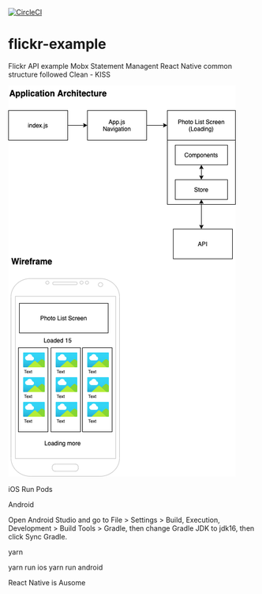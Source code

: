 [![CircleCI](https://circleci.com/gh/MarshalPaterson/flickr-example/tree/main.svg?style=svg)](https://circleci.com/gh/MarshalPaterson/flickr-example/tree/main)

# flickr-example

Flickr API example
Mobx Statement Managent
React Native common structure followed
Clean - KISS

![alt text](https://github.com/MarshalPaterson/flickr-example/blob/main/SolutionDesign/SolutionDesign.drawio.png)

iOS
Run Pods


Android

Open Android Studio and go to File > Settings > Build, Execution, Development > Build Tools > Gradle, then change Gradle JDK to jdk16, then click Sync Gradle.

yarn 

yarn run ios
yarn run android

React Native is Ausome